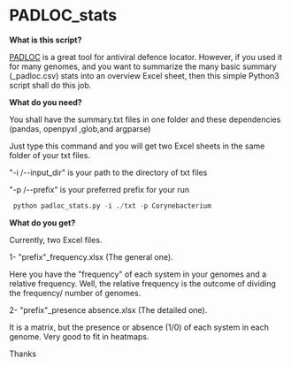 # PADLOC_stats

**What is this script?**

[PADLOC](https://github.com/padlocbio/padloc) is a great tool for antiviral defence locator. However, if you used it for many genomes, and you want to summarize the many basic summary (_padloc.csv) stats into an overview Excel sheet, then this simple Python3 script shall do this job.


**What do you need?**

You shall have the summary.txt files in one folder and these dependencies (pandas, openpyxl ,glob,and argparse)

Just type this command and you will get two Excel sheets in the same folder of your txt files.

"-i /--input_dir"  is your path to the directory of txt files 

"-p /--prefix"  is your preferred prefix for your run

```python
 python padloc_stats.py -i ./txt -p Corynebacterium
```

**What do you get?**


Currently, two Excel files.

1- "prefix"_frequency.xlsx (The general one).

Here you have the "frequency" of each system in your genomes and a relative frequency. Well, the relative frequency is the outcome of dividing the frequency/ number of genomes.


2- "prefix"_presence absence.xlsx  (The detailed one).

It is a matrix, but the presence or absence (1/0) of each system in each genome. Very good to fit in heatmaps.

Thanks
